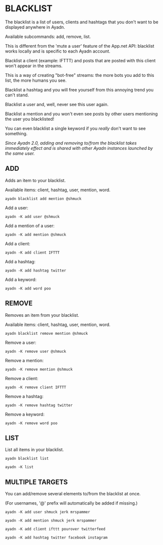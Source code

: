 # BLACKLIST

The blacklist is a list of users, clients and hashtags that you don't want to be displayed anywhere in Ayadn.

Available subcommands: add, remove, list.

This is different from the 'mute a user' feature of the App.net API: blacklist works locally and is specific to each Ayadn account.

Blacklist a client (example: IFTTT) and posts that are posted with this client won't appear in the streams.

This is a way of creating "bot-free" streams: the more bots you add to this list, the more humans you see.

Blacklist a hashtag and you will free yourself from this annoying trend you can't stand.

Blacklist a user and, well, never see this user again.

Blacklist a mention and you won't even see posts by other users mentioning the user you blacklisted!

You can even blacklist a single keyword if you *really* don't want to see something.

*Since Ayadn 2.0, adding and removing to/from the blacklist takes immediately effect and is shared with other Ayadn instances launched by the same user.*

## ADD

Adds an item to your blacklist.

Available items: client, hashtag, user, mention, word.

`ayadn blacklist add mention @shmuck`

Add a user:

`ayadn -K add user @shmuck`

Add a mention of a user:

`ayadn -K add mention @shmuck`

Add a client:

`ayadn -K add client IFTTT`

Add a hashtag:

`ayadn -K add hashtag twitter`

Add a keyword:

`ayadn -K add word poo`

## REMOVE

Removes an item from your blacklist.

Available items: client, hashtag, user, mention, word.

`ayadn blacklist remove mention @shmuck`

Remove a user:

`ayadn -K remove user @shmuck`

Remove a mention:

`ayadn -K remove mention @shmuck`

Remove a client:

`ayadn -K remove client IFTTT`

Remove a hashtag:

`ayadn -K remove hashtag twitter`

Remove a keyword:

`ayadn -K remove word poo`

## LIST

List all items in your blacklist.

`ayadn blacklist list`

`ayadn -K list`  

## MULTIPLE TARGETS

You can add/remove several elements to/from the blacklist at once.

(For usernames, '@' prefix will automatically be added if missing.)  

`ayadn -K add user shmuck jerk mrspammer`

`ayadn -K add mention shmuck jerk mrspammer`

`ayadn -K add client ifttt pourover twitterfeed`

`ayadn -K add hashtag twitter facebook instagram`
